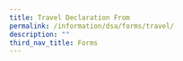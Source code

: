 ```yaml
---
title: Travel Declaration From
permalink: /information/dsa/forms/travel/
description: ""
third_nav_title: Forms
---
```

